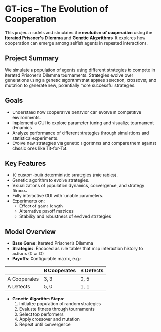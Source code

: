 # GT-ics – The Evolution of Cooperation

This project models and simulates the **evolution of cooperation** using the **Iterated Prisoner's Dilemma** and **Genetic Algorithms**. It explores how cooperation can emerge among selfish agents in repeated interactions.

## Project Summary

We simulate a population of agents using different strategies to compete in iterated Prisoner’s Dilemma tournaments. Strategies evolve over generations using a genetic algorithm that applies selection, crossover, and mutation to generate new, potentially more successful strategies.

## Goals

- Understand how cooperative behavior can evolve in competitive environments.
- Implement a GUI to explore parameter tuning and visualize tournament dynamics.
- Analyze performance of different strategies through simulations and statistical experiments.
- Evolve new strategies via genetic algorithms and compare them against classic ones like Tit-for-Tat.

## Key Features

- 10 custom-built deterministic strategies (rule tables).
- Genetic algorithm to evolve strategies.
- Visualizations of population dynamics, convergence, and strategy fitness.
- Fully interactive GUI with tunable parameters.
- Experiments on:
  - Effect of game length
  - Alternative payoff matrices
  - Stability and robustness of evolved strategies

## Model Overview

- **Base Game**: Iterated Prisoner’s Dilemma
- **Strategies**: Encoded as rule tables that map interaction history to actions (C or D)
- **Payoffs**: Configurable matrix, e.g.:

|            | B Cooperates | B Defects |
|------------|--------------|-----------|
| A Cooperates | 3, 3        | 0, 5     |
| A Defects    | 5, 0        | 1, 1     |

- **Genetic Algorithm Steps**:
  1. Initialize population of random strategies
  2. Evaluate fitness through tournaments
  3. Select top performers
  4. Apply crossover and mutation
  5. Repeat until convergence

